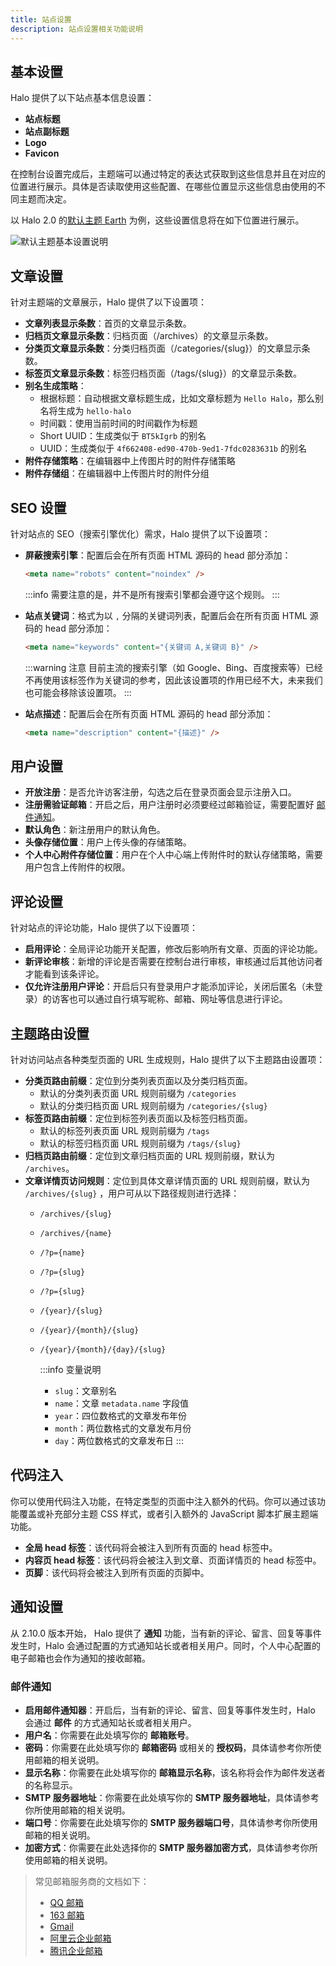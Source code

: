 ```yaml
---
title: 站点设置
description: 站点设置相关功能说明
---
```


## 基本设置

Halo 提供了以下站点基本信息设置：

- **站点标题**
- **站点副标题**
- **Logo**
- **Favicon**

在控制台设置完成后，主题端可以通过特定的表达式获取到这些信息并且在对应的位置进行展示。具体是否读取使用这些配置、在哪些位置显示这些信息由使用的不同主题而决定。

以 Halo 2.0 的[默认主题 Earth](https://github.com/halo-dev/theme-earth) 为例，这些设置信息将在如下位置进行展示。

![默认主题基本设置说明](/img/user-guide/settings/setting-basic.png)

## 文章设置

针对主题端的文章展示，Halo 提供了以下设置项：

- **文章列表显示条数**：首页的文章显示条数。
- **归档页文章显示条数**：归档页面（\/archives）的文章显示条数。
- **分类页文章显示条数**：分类归档页面（\/categories\/\{slug\}）的文章显示条数。
- **标签页文章显示条数**：标签归档页面（\/tags\/\{slug\}）的文章显示条数。
- **别名生成策略**：
  - 根据标题：自动根据文章标题生成，比如文章标题为 `Hello Halo`，那么别名将生成为 `hello-halo`
  - 时间戳：使用当前时间的时间戳作为标题
  - Short UUID：生成类似于 `BT5kIgrb` 的别名
  - UUID：生成类似于 `4f662408-ed90-470b-9ed1-7fdc0283631b` 的别名
- **附件存储策略**：在编辑器中上传图片时的附件存储策略
- **附件存储组**：在编辑器中上传图片时的附件分组

## SEO 设置

针对站点的 SEO（搜索引擎优化）需求，Halo 提供了以下设置项：

- **屏蔽搜索引擎**：配置后会在所有页面 HTML 源码的 head 部分添加：

    ```html
    <meta name="robots" content="noindex" />
    ```

    :::info
    需要注意的是，并不是所有搜索引擎都会遵守这个规则。
    :::

- **站点关键词**：格式为以 `,` 分隔的关键词列表，配置后会在所有页面 HTML 源码的 head 部分添加：

    ```html
    <meta name="keywords" content="{关键词 A,关键词 B}" />
    ```

    :::warning 注意
    目前主流的搜索引擎（如 Google、Bing、百度搜索等）已经不再使用该标签作为关键词的参考，因此该设置项的作用已经不大，未来我们也可能会移除该设置项。
    :::

- **站点描述**：配置后会在所有页面 HTML 源码的 head 部分添加：

    ```html
    <meta name="description" content="{描述}" />
    ```

## 用户设置

- **开放注册**：是否允许访客注册，勾选之后在登录页面会显示注册入口。
- **注册需验证邮箱**：开启之后，用户注册时必须要经过邮箱验证，需要配置好 [邮件通知](#通知设置)。
- **默认角色**：新注册用户的默认角色。
- **头像存储位置**：用户上传头像的存储策略。
- **个人中心附件存储位置**：用户在个人中心端上传附件时的默认存储策略，需要用户包含上传附件的权限。

## 评论设置

针对站点的评论功能，Halo 提供了以下设置项：

- **启用评论**：全局评论功能开关配置，修改后影响所有文章、页面的评论功能。
- **新评论审核**：新增的评论是否需要在控制台进行审核，审核通过后其他访问者才能看到该条评论。
- **仅允许注册用户评论**：开启后只有登录用户才能添加评论，关闭后匿名（未登录）的访客也可以通过自行填写昵称、邮箱、网址等信息进行评论。

## 主题路由设置

针对访问站点各种类型页面的 URL 生成规则，Halo 提供了以下主题路由设置项：

- **分类页路由前缀**：定位到分类列表页面以及分类归档页面。
  - 默认的分类列表页面 URL 规则前缀为 `/categories`
  - 默认的分类归档页面 URL 规则前缀为 `/categories/{slug}`
- **标签页路由前缀**：定位到标签列表页面以及标签归档页面。
  - 默认的标签列表页面 URL 规则前缀为 `/tags`
  - 默认的标签归档页面 URL 规则前缀为 `/tags/{slug}`
- **归档页路由前缀**：定位到文章归档页面的 URL 规则前缀，默认为 `/archives`。
- **文章详情页访问规则**：定位到具体文章详情页面的 URL 规则前缀，默认为 `/archives/{slug}` ，用户可从以下路径规则进行选择：
  - `/archives/{slug}`
  - `/archives/{name}`
  - `/?p={name}`
  - `/?p={slug}`
  - `/?p={slug}`
  - `/{year}/{slug}`
  - `/{year}/{month}/{slug}`
  - `/{year}/{month}/{day}/{slug}`

    :::info 变量说明
    - `slug`：文章别名
    - `name`：文章 `metadata.name` 字段值
    - `year`：四位数格式的文章发布年份
    - `month`：两位数格式的文章发布月份
    - `day`：两位数格式的文章发布日
    :::

## 代码注入

你可以使用代码注入功能，在特定类型的页面中注入额外的代码。你可以通过该功能覆盖或补充部分主题 CSS 样式，或者引入额外的 JavaScript 脚本扩展主题端功能。

- **全局 head 标签**：该代码将会被注入到所有页面的 head 标签中。
- **内容页 head 标签**：该代码将会被注入到文章、页面详情页的 head 标签中。
- **页脚**：该代码将会被注入到所有页面的页脚中。

## 通知设置

从 2.10.0 版本开始， Halo 提供了 **通知** 功能，当有新的评论、留言、回复等事件发生时，Halo 会通过配置的方式通知站长或者相关用户。同时，个人中心配置的电子邮箱也会作为通知的接收邮箱。

### 邮件通知

- **启用邮件通知器**：开启后，当有新的评论、留言、回复等事件发生时，Halo 会通过 **邮件** 的方式通知站长或者相关用户。
- **用户名**：你需要在此处填写你的 **邮箱账号**。
- **密码**：你需要在此处填写你的 **邮箱密码** 或相关的 **授权码**，具体请参考你所使用邮箱的相关说明。
- **显示名称**：你需要在此处填写你的 **邮箱显示名称**，该名称将会作为邮件发送者的名称显示。
- **SMTP 服务器地址**：你需要在此处填写你的 **SMTP 服务器地址**，具体请参考你所使用邮箱的相关说明。
- **端口号**：你需要在此处填写你的 **SMTP 服务器端口号**，具体请参考你所使用邮箱的相关说明。
- **加密方式**：你需要在此处选择你的 **SMTP 服务器加密方式**，具体请参考你所使用邮箱的相关说明。

> 常见邮箱服务商的文档如下：
>
> - [QQ 邮箱](https://service.mail.qq.com/detail/0/310)
> - [163 邮箱](https://help.mail.163.com/faqDetail.do?code=d7a5dc8471cd0c0e8b4b8f4f8e49998b374173cfe9171305fa1ce630d7f67ac2a5feb28b66796d3b)
> - [Gmail](https://support.google.com/mail/answer/7104828?hl=zh-Hans)
> - [阿里云企业邮箱](https://help.aliyun.com/document_detail/36687.html)
> - [腾讯企业邮箱](https://open.work.weixin.qq.com/help2/pc/19870)
